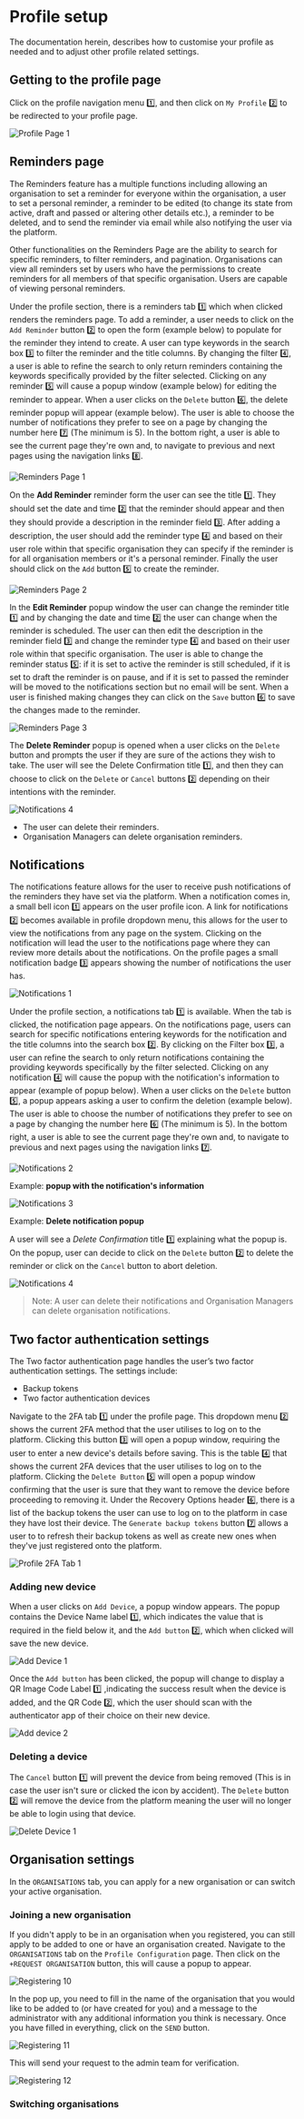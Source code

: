 # Profile setup

The documentation herein, describes how to customise your profile as needed and to adjust other profile related settings.

## Getting to the profile page

Click on the profile navigation menu 1️⃣, and then click on `My Profile` 2️⃣ to be redirected to your profile page.

![Profile Page 1](img/profile-page-1.png)

## Reminders page

The Reminders feature has a multiple functions including allowing an organisation to set a reminder for everyone within the organisation, a user to set a personal reminder, a reminder to be edited (to change its state from active, draft and passed or altering other details etc.), a reminder to be deleted, and to send the reminder via email while also notifying the user via the platform.

Other functionalities on the Reminders Page are the ability to search for specific reminders, to filter reminders, and pagination. Organisations can view all reminders set by users who have the permissions to create reminders for all members of that specific organisation. Users are capable of viewing personal reminders.

Under the profile section, there is a reminders tab 1️⃣ which when clicked renders the reminders page. To add a reminder, a user needs to click on the `Add Reminder` button 2️⃣ to open the form (example below) to populate for the reminder they intend to create. A user can type keywords in the search box 3️⃣ to filter the reminder and the title columns. By changing the filter 4️⃣, a user is able to refine the search to only return reminders containing the keywords specifically provided by the filter selected. Clicking on any reminder 5️⃣ will cause a popup window (example below) for editing the reminder to appear. When a user clicks on the `Delete` button 6️⃣, the delete reminder popup will appear (example below). The user is able to choose the number of notifications they prefer to see on a page by changing the number here 7️⃣ (The minimum is 5). In the bottom right, a user is able to see the current page they're own and, to navigate to previous and next pages using the navigation links 8️⃣.

![Reminders Page 1](./img/reminder-page-1.png)

On the **Add Reminder** reminder form the user can see the title 1️⃣. They should set the date and time 2️⃣ that the reminder should appear and then they should provide a description in the reminder field 3️⃣. After adding a description, the user should add the reminder type 4️⃣ and based on their user role within that specific organisation they can specify if the reminder is for all organisation members or it's a personal reminder. Finally the user should click on the `Add` button 5️⃣ to create the reminder.

![Reminders Page 2](./img/reminder-page-2.png)

In the **Edit Reminder** popup window the user can change the reminder title 1️⃣ and by changing the date and time 2️⃣ the user can change when the reminder is scheduled. The user can then edit the description in the reminder field 3️⃣ and change the reminder type 4️⃣ and based on their user role within that specific organisation. The user is able to change the reminder status 5️⃣: if it is set to active the reminder is still scheduled, if it is set to draft the reminder is on pause, and if it is set to passed the reminder will be moved to the notifications section but no email will be sent. When a user is finished making changes they can click on the `Save` button 6️⃣ to save the changes made to the reminder.

![Reminders Page 3](./img/reminder-page-3.png)

The **Delete Reminder** popup is opened when a user clicks on the `Delete` button and prompts the user if they are sure of the actions they wish to take. The user will see the Delete Confirmation title 1️⃣, and then they can choose to click on the `Delete` or `Cancel` buttons 2️⃣ depending on their intentions with the reminder.

![Notifications 4](./img/notifications-4.png)

* The user can delete their reminders.
* Organisation Managers can delete organisation reminders.

## Notifications

The notifications feature allows for the user to receive push notifications of the reminders they have set via the platform. When a notification comes in, a small bell icon 1️⃣ appears on the user profile icon. A link for notifications 2️⃣ becomes available in profile dropdown menu, this allows for the user to view the notifications from any page on the system. Clicking on the notification will lead the user to the notifications page where they can review more details about the notifications. On the profile pages a small notification badge 3️⃣ appears showing the number of notifications the user has.

![Notifications 1](./img/notifications-1.png)

Under the profile section, a notifications tab 1️⃣ is available. When the tab is clicked, the notification page appears. On the notifications page, users can search for specific notifications entering keywords for the notification and the title columns into the search box 2️⃣. By clicking on the Filter box 3️⃣, a user can refine the search to only return notifications containing the providing keywords specifically by the filter selected. Clicking on any notification 4️⃣ will cause the popup with the notification's information to appear (example of popup below). When a user clicks on the `Delete` button 5️⃣, a popup appears asking a user to confirm the deletion (example below). The user is able to choose the number of notifications they prefer to see on a page by changing the number here 6️⃣ (The minimum is 5). In the bottom right, a user is able to see the current page they're own and, to navigate to previous and next pages using the navigation links 7️⃣.

![Notifications 2](./img/notifications-2.png)

Example: **popup with the notification's information**

![Notifications 3](./img/notifications-3.png)

Example: **Delete notification popup**

A user will see a *Delete Confirmation* title 1️⃣ explaining what the popup is. On the popup, user can decide to click on the `Delete` button 2️⃣ to delete the reminder or click on the `Cancel` button to abort deletion.

![Notifications 4](./img/notifications-4.png)

> Note: A user can delete their notifications and Organisation Managers can delete organisation notifications.

## Two factor authentication settings

The Two factor authentication page handles the user’s two factor authentication settings. The settings include:

* Backup tokens
* Two factor authentication devices

Navigate to the 2FA tab 1️⃣ under the profile page. This dropdown menu 2️⃣ shows the current 2FA method that the user utilises to log on to the platform. Clicking this button 3️⃣ will open a popup window, requiring the user to enter a new device's details before saving. This is the table 4️⃣ that shows the current 2FA devices that the user utilises to log on to the platform. Clicking the `Delete Button` 5️⃣ will open a popup window confirming that the user is sure that they want to remove the device before proceeding to removing it. Under the Recovery Options header 6️⃣, there is a list of the backup tokens the user can use to log on to the platform in case they have lost their device. The `Generate backup tokens` button 7️⃣ allows a user to to refresh their backup tokens as well as create new ones when they've just registered onto the platform.

![Profile 2FA Tab 1](./img/2fa-profile-tab-1.png)

### Adding new device

When a user clicks on `Add Device`, a popup window appears. The popup contains the Device Name label 1️⃣, which indicates the value that is required in the field below it, and the `Add button` 2️⃣, which when clicked will save the new device.

![Add Device 1](./img/2fa-add-device-1.png)

Once the `Add button` has been clicked, the popup will change to display a QR Image Code Label 1️⃣ ,indicating the success result when the device is added, and the QR Code 2️⃣, which the user should scan with the authenticator app of their choice on their new device.

![Add device 2](./img/2fa-add-device-2.png)

### Deleting a device

The `Cancel` button 1️⃣ will prevent the device from being removed (This is in case the user isn't sure or clicked the icon by accident). The `Delete` button 2️⃣ will remove the device from the platform meaning the user will no longer be able to login using that device.

![Delete Device 1](./img/2fa-delete-device-1.png)

## Organisation settings

In the `ORGANISATIONS` tab, you can apply for a new organisation or can switch your active organisation.

### Joining a new organisation

If you didn't apply to be in an organisation when you registered, you can still apply to be added to one or have an organisation created. Navigate to the `ORGANISATIONS` tab on the `Profile Configuration` page. Then click on the `+REQUEST ORGANISATION` button, this will cause a popup to appear.

![Registering 10](./img/registering-10.png)

In the pop up, you need to fill in the name of the organisation that you would like to be added to (or have created for you) and a message to the administrator with any additional information you think is necessary. Once you have filled in everything, click on the `SEND` button.

![Registering 11](./img/registering-11.png)

This will send your request to the admin team for verification.

![Registering 12](./img/registering-12.png)

### Switching organisations
